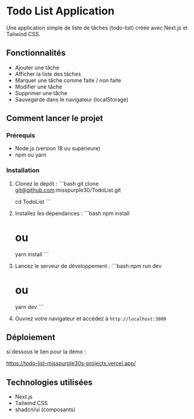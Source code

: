 # Todo List Application

Une application simple de liste de tâches (todo-list) créée avec Next.js et Tailwind CSS.

## Fonctionnalités

- Ajouter une tâche
- Afficher la liste des tâches 
- Marquer une tâche comme faite / non faite
- Modifier une tâche
- Supprimer une tâche
- Sauvegarde dans le navigateur (localStorage)

## Comment lancer le projet

### Prérequis

- Node.js (version 18 ou supérieure)
- npm ou yarn

### Installation

1. Clonez le dépôt :
   \`\`\`bash
   git clone git@github.com:misspurple30/TodoList.git
   
   cd TodoList
   \`\`\`

2. Installez les dépendances :
   \`\`\`bash
   npm install
   # ou
   yarn install
   \`\`\`

3. Lancez le serveur de développement :
   \`\`\`bash
   npm run dev
   # ou
   yarn dev
   \`\`\`

4. Ouvrez votre navigateur et accédez à `http://localhost:3000`

## Déploiement

si dessous le lien pour la démo :

   https://todo-list-misspurple30s-projects.vercel.app/

## Technologies utilisées

- Next.js 
- Tailwind CSS
- shadcn/ui (composants)

